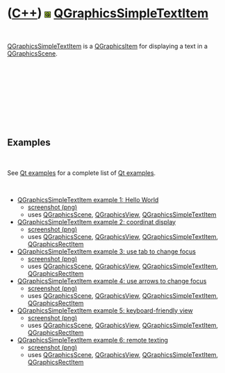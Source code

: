 



 

 

 

 

 

([C++](Cpp.md)) ![Qt](PicQt.png) [QGraphicsSimpleTextItem](CppQGraphicsSimpleTextItem.md)
===========================================================================================

 

[QGraphicsSimpleTextItem](CppQGraphicsSimpleTextItem.md) is a
[QGraphicsItem](CppQGraphicsItem.md) for displaying a text in a
[QGraphicsScene](CppQGraphicsScene.md).

 

 

 

 

 

Examples
--------

 

See [Qt examples](CppQtExample.md) for a complete list of [Qt
examples](CppQtExample.md).

 

-   [QGraphicsSimpleTextItem example 1: Hello
    World](CppQGraphicsSimpleTextItemExample1.md)
    -   [screenshot (png)](CppQGraphicsSimpleTextItemExample1.png)
    -   uses [QGraphicsScene](CppQGraphicsScene.md),
        [QGraphicsView](CppQGraphicsView.md),
        [QGraphicsSimpleTextItem](CppQGraphicsSimpleTextItem.md)
-   [QGraphicsSimpleTextItem example 2: coordinat
    display](CppQGraphicsSimpleTextItemExample2.md)
    -   [screenshot (png)](CppQGraphicsSimpleTextItemExample2.png)
    -   uses [QGraphicsScene](CppQGraphicsScene.md),
        [QGraphicsView](CppQGraphicsView.md),
        [QGraphicsSimpleTextItem](CppQGraphicsSimpleTextItem.md),
        [QGraphicsRectItem](CppQGraphicsRectItem.md)
-   [QGraphicsSimpleTextItem example 3: use tab to change
    focus](CppQGraphicsSimpleTextItemExample3.md)
    -   [screenshot (png)](CppQGraphicsSimpleTextItemExample3.png)
    -   uses [QGraphicsScene](CppQGraphicsScene.md),
        [QGraphicsView](CppQGraphicsView.md),
        [QGraphicsSimpleTextItem](CppQGraphicsSimpleTextItem.md),
        [QGraphicsRectItem](CppQGraphicsRectItem.md)
-   [QGraphicsSimpleTextItem example 4: use arrows to change
    focus](CppQGraphicsSimpleTextItemExample4.md)
    -   [screenshot (png)](CppQGraphicsSimpleTextItemExample4.png)
    -   uses [QGraphicsScene](CppQGraphicsScene.md),
        [QGraphicsView](CppQGraphicsView.md),
        [QGraphicsSimpleTextItem](CppQGraphicsSimpleTextItem.md),
        [QGraphicsRectItem](CppQGraphicsRectItem.md)
-   [QGraphicsSimpleTextItem example 5: keyboard-friendly
    view](CppQGraphicsSimpleTextItemExample5.md)
    -   [screenshot (png)](CppQGraphicsSimpleTextItemExample5.png)
    -   uses [QGraphicsScene](CppQGraphicsScene.md),
        [QGraphicsView](CppQGraphicsView.md),
        [QGraphicsSimpleTextItem](CppQGraphicsSimpleTextItem.md),
        [QGraphicsRectItem](CppQGraphicsRectItem.md)
-   [QGraphicsSimpleTextItem example 6: remote
    texting](CppQGraphicsSimpleTextItemExample6.md)
    -   [screenshot (png)](CppQGraphicsSimpleTextItemExample6.png)
    -   uses [QGraphicsScene](CppQGraphicsScene.md),
        [QGraphicsView](CppQGraphicsView.md),
        [QGraphicsSimpleTextItem](CppQGraphicsSimpleTextItem.md),
        [QGraphicsRectItem](CppQGraphicsRectItem.md)

 

 

 

 

 





 



